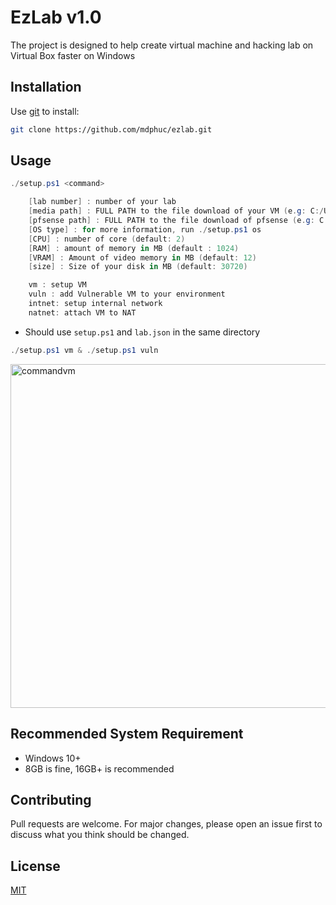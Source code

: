 # EzLab v1.0
The project is designed to help create virtual machine and hacking lab on Virtual Box faster on Windows
## Installation 
Use [git]("https://git-scm.com/") to install:
```bash
git clone https://github.com/mdphuc/ezlab.git
```
## Usage
```powershell
./setup.ps1 <command>

    [lab number] : number of your lab
    [media path] : FULL PATH to the file download of your VM (e.g: C:/Users/path/to/your/<VM file>)
    [pfsense path] : FULL PATH to the file download of pfsense (e.g: C:/Users/path/to/the/<pfsense file>)
    [OS type] : for more information, run ./setup.ps1 os
    [CPU] : number of core (default: 2)
    [RAM] : amount of memory in MB (default : 1024)
    [VRAM] : Amount of video memory in MB (default: 12) 
    [size] : Size of your disk in MB (default: 30720)

    vm : setup VM
    vuln : add Vulnerable VM to your environment
    intnet: setup internal network
    natnet: attach VM to NAT
```
- Should use ```setup.ps1``` and ```lab.json``` in the same directory
```powershell
./setup.ps1 vm & ./setup.ps1 vuln
```
<img width="550" alt="commandvm" src="https://github.com/mdphuc/hacklab/assets/41264640/5cf68ab6-c555-4c98-811d-9a31e207b4f0">

## Recommended System Requirement
- Windows 10+
- 8GB is fine, 16GB+ is recommended

## Contributing
Pull requests are welcome. For major changes, please open an issue first to discuss what you think should be changed.

## License
[MIT](https://choosealicense.com/licenses/mit/)
